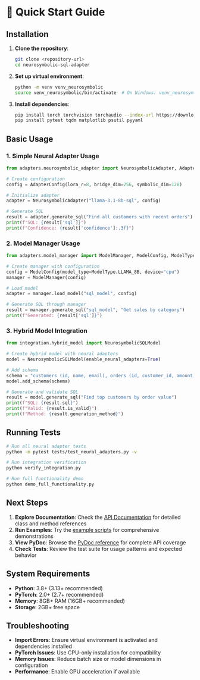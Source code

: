 
# 🚀 Quick Start Guide

## Installation

1. **Clone the repository**:
   ```bash
   git clone <repository-url>
   cd neurosymbolic-sql-adapter
   ```

2. **Set up virtual environment**:
   ```bash
   python -m venv venv_neurosymbolic
   source venv_neurosymbolic/bin/activate  # On Windows: venv_neurosymbolic\Scripts\activate
   ```

3. **Install dependencies**:
   ```bash
   pip install torch torchvision torchaudio --index-url https://download.pytorch.org/whl/cpu
   pip install pytest tqdm matplotlib psutil pyyaml
   ```

## Basic Usage

### 1. Simple Neural Adapter Usage

```python
from adapters.neurosymbolic_adapter import NeurosymbolicAdapter, AdapterConfig

# Create configuration
config = AdapterConfig(lora_r=8, bridge_dim=256, symbolic_dim=128)

# Initialize adapter
adapter = NeurosymbolicAdapter("llama-3.1-8b-sql", config)

# Generate SQL
result = adapter.generate_sql("Find all customers with recent orders")
print(f"SQL: {result['sql']}")
print(f"Confidence: {result['confidence']:.3f}")
```

### 2. Model Manager Usage

```python
from adapters.model_manager import ModelManager, ModelConfig, ModelType

# Create manager with configuration
config = ModelConfig(model_type=ModelType.LLAMA_8B, device="cpu")
manager = ModelManager(config)

# Load model
adapter = manager.load_model("sql_model", config)

# Generate SQL through manager
result = manager.generate_sql("sql_model", "Get sales by category")
print(f"Generated: {result['sql']}")
```

### 3. Hybrid Model Integration

```python
from integration.hybrid_model import NeurosymbolicSQLModel

# Create hybrid model with neural adapters
model = NeurosymbolicSQLModel(enable_neural_adapters=True)

# Add schema
schema = "customers (id, name, email), orders (id, customer_id, amount)"
model.add_schema(schema)

# Generate and validate SQL
result = model.generate_sql("Find top customers by order value")
print(f"SQL: {result.sql}")
print(f"Valid: {result.is_valid}")
print(f"Method: {result.generation_method}")
```

## Running Tests

```bash
# Run all neural adapter tests
python -m pytest tests/test_neural_adapters.py -v

# Run integration verification
python verify_integration.py

# Run full functionality demo
python demo_full_functionality.py
```

## Next Steps

1. **Explore Documentation**: Check the [API Documentation](../api/index.html) for detailed class and method references
2. **Run Examples**: Try the [example scripts](../examples/index.html) for comprehensive demonstrations  
3. **View PyDoc**: Browse the [PyDoc reference](../pydoc/index.html) for complete API coverage
4. **Check Tests**: Review the test suite for usage patterns and expected behavior

## System Requirements

- **Python**: 3.8+ (3.13+ recommended)
- **PyTorch**: 2.0+ (2.7+ recommended)
- **Memory**: 8GB+ RAM (16GB+ recommended)
- **Storage**: 2GB+ free space

## Troubleshooting

- **Import Errors**: Ensure virtual environment is activated and dependencies installed
- **PyTorch Issues**: Use CPU-only installation for compatibility
- **Memory Issues**: Reduce batch size or model dimensions in configuration
- **Performance**: Enable GPU acceleration if available
